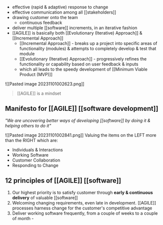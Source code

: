 - effective (rapid & adaptive) response to change
- effective communication among all [[stakeholders]]
- drawing customer onto the team
	- continuous feedback
- deliver multiple [[software]] increments, in an iterative fashion
- [[AGILE]] is basically both [[Evolutionary (Iterative) Approach]] & [[Incremental Approach]]
	- [[Incremental Approach]] - breaks up a project into specific areas of functionality (modules) & attempts to completely develop & test that module
	- [[Evolutionary (Iterative) Approach]] - progressively refines the functionality or capability based on user feedback & inputs
	- which all leads to the speedy development of [[Minimum Viable Product (MVP)]]

![[Pasted image 20231101002623.png]]
>[[AGILE]] is a mindset


## Manifesto for [[AGILE]] [[software development]]
*"We are uncovering better ways of developing [[software]] by doing it & helping others to do it"*

![[Pasted image 20231101002841.png]]
Valuing the items on the LEFT more than the RIGHT
which are:
- Individuals & Interactions
- Working Software
- Customer Collaboration
- Responding to Change

## 12 principles of [[AGILE]] [[software]]
1. Our highest priority is to satisfy customer through **early & continuous delivery** of valuable [[software]]
2. Welcoming changing requirements, even late in development. [[AGILE]] processes harness change for the customer's competitive advantage
3. Deliver working software frequently, from a couple of weeks to a couple of month - 